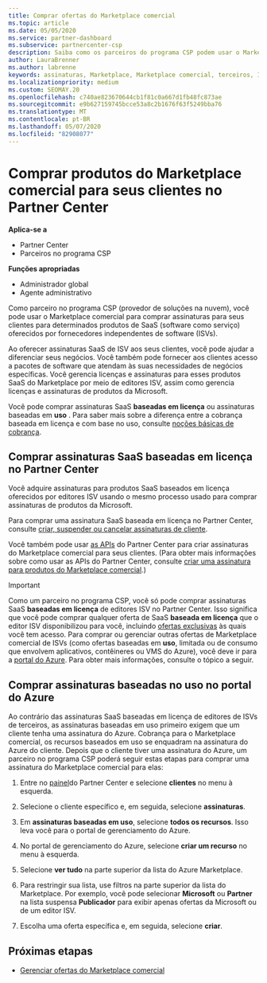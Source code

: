 ```yaml
---
title: Comprar ofertas do Marketplace comercial
ms.topic: article
ms.date: 05/05/2020
ms.service: partner-dashboard
ms.subservice: partnercenter-csp
description: Saiba como os parceiros do programa CSP podem usar o Marketplace do Partner Center para fazer compras de clientes de ofertas de SaaS de ISVs (fornecedores independentes de software).
author: LauraBrenner
ms.author: labrenne
keywords: assinaturas, Marketplace, Marketplace comercial, terceiros, ISV, ofertas de SaaS, programa de provedor de soluções na nuvem, comprar uma oferta, comprar uma assinatura
ms.localizationpriority: medium
ms.custom: SEOMAY.20
ms.openlocfilehash: c740ae823670644cb1f81c0a667d1fb48fc873ae
ms.sourcegitcommit: e9b627159745bcce53a8c2b1676f63f5249bba76
ms.translationtype: MT
ms.contentlocale: pt-BR
ms.lasthandoff: 05/07/2020
ms.locfileid: "82908077"
---
```

# <a name="purchase-commercial-marketplace-products-for-your-customers-in-partner-center"></a>Comprar produtos do Marketplace comercial para seus clientes no Partner Center

**Aplica-se a**

- Partner Center
- Parceiros no programa CSP

**Funções apropriadas**

- Administrador global
- Agente administrativo

Como parceiro no programa CSP (provedor de soluções na nuvem), você pode usar o Marketplace comercial para comprar assinaturas para seus clientes para determinados produtos de SaaS (software como serviço) oferecidos por fornecedores independentes de software (ISVs). 

Ao oferecer assinaturas SaaS de ISV aos seus clientes, você pode ajudar a diferenciar seus negócios. Você também pode fornecer aos clientes acesso a pacotes de software que atendam às suas necessidades de negócios específicas. Você gerencia licenças e assinaturas para esses produtos SaaS do Marketplace por meio de editores ISV, assim como gerencia licenças e assinaturas de produtos da Microsoft.

Você pode comprar assinaturas SaaS **baseadas em licença** ou assinaturas baseadas em **uso** . Para saber mais sobre a diferença entre a cobrança baseada em licença e com base no uso, consulte [noções básicas de cobrança](billing-basics.md).

## <a name="purchase-license-based-saas-subscriptions-in-partner-center"></a>Comprar assinaturas SaaS baseadas em licença no Partner Center

Você adquire assinaturas para produtos SaaS baseados em licença oferecidos por editores ISV usando o mesmo processo usado para comprar assinaturas de produtos da Microsoft.

Para comprar uma assinatura SaaS baseada em licença no Partner Center, consulte [criar, suspender ou cancelar assinaturas de cliente](create-a-new-subscription.md#create-a-new-subscription).

Você também pode usar [as APIs](https://docs.microsoft.com/partner-center/develop/) do Partner Center para criar assinaturas do Marketplace comercial para seus clientes. (Para obter mais informações sobre como usar as APIs do Partner Center, consulte [criar uma assinatura para produtos do Marketplace comercial](https://docs.microsoft.com/partner-center/develop/create-subscription-azure-marketplace-products).)

>[!IMPORTANT]
> Como um parceiro no programa CSP, você só pode comprar assinaturas SaaS **baseadas em licença** de editores ISV no Partner Center. Isso significa que você pode comprar qualquer oferta de SaaS **baseada em licença** que o editor ISV disponibilizou para você, incluindo [ofertas exclusivas](csp-commercial-marketplace-discover.md#learn-about-marketplace-exclusive-offers) às quais você tem acesso. Para comprar ou gerenciar outras ofertas de Marketplace comercial de ISVs (como ofertas baseadas em **uso**, limitada ou de consumo que envolvem aplicativos, contêineres ou VMS do Azure), você deve ir para a [portal do Azure](https://portal.azure.com/). Para obter mais informações, consulte o tópico a seguir.

## <a name="purchase-usage-based-subscriptions-in-the-azure-portal"></a>Comprar assinaturas baseadas no uso no portal do Azure

Ao contrário das assinaturas SaaS baseadas em licença de editores de ISVs de terceiros, as assinaturas baseadas em uso primeiro exigem que um cliente tenha uma assinatura do Azure. Cobrança para o Marketplace comercial, os recursos baseados em uso se enquadram na assinatura do Azure do cliente. Depois que o cliente tiver uma assinatura do Azure, um parceiro no programa CSP poderá seguir estas etapas para comprar uma assinatura do Marketplace comercial para elas:

1. Entre no [painel](https://partner.microsoft.com/dashboard)do Partner Center e selecione **clientes** no menu à esquerda.

2. Selecione o cliente específico e, em seguida, selecione **assinaturas**.  

3. Em **assinaturas baseadas em uso**, selecione **todos os recursos**. Isso leva você para o portal de gerenciamento do Azure.

4. No portal de gerenciamento do Azure, selecione **criar um recurso** no menu à esquerda.

5. Selecione **ver tudo** na parte superior da lista do Azure Marketplace.

6. Para restringir sua lista, use filtros na parte superior da lista do Marketplace. Por exemplo, você pode selecionar **Microsoft** ou **Partner** na lista suspensa **Publicador** para exibir apenas ofertas da Microsoft ou de um editor ISV.

7. Escolha uma oferta específica e, em seguida, selecione **criar**.

## <a name="next-steps"></a>Próximas etapas

- [Gerenciar ofertas do Marketplace comercial](csp-commercial-marketplace-purchase.md)